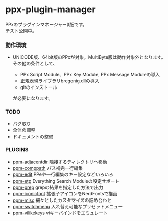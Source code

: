 # ppx-plugin-manager

<!-- TORO氏作のファイル操作ツール集Paper Plane xUIのプラグイン(設定集)を -->
<!-- 設定・管理するためのプラグインマネージャー(β版)です。            -->
PPxのプラグインマネージャーβ版です。  
テスト公開中。  

### 動作環境

- UNICODE版、64bit版のPPxが対象。MultiByte版は動作対象外となります。  
その他の条件として、

  - PPx Script Module、PPx Key Module, PPx Message Moduleの導入
  - 正規表現ライブラリbregonig.dllの導入
  - gitのインストール

  が必要になります。

### TODO

- バグ取り
- 全体の調整
- ドキュメントの整備

### PLUGINS

- [ppm-adjacentdir](https://github.com/tar80/ppm-adjacentdir) 隣接するディレクトリへ移動
- [ppm-comppath](https://github.com/tar80/ppm-comppath) パス補完一行編集
- [ppm-edit](https://github.com/tar80/ppm-edit) PPeや一行編集のキー設定などいろいろ
- [ppm-etp](https://github.com/tar80/ppm-etp) Everything Search Moduleの設定サポート
- [ppm-grep](https://github.com/tar80/ppm-grep) grepの結果を指定した方法で出力
- [ppm-iconicfont](https://github.com/tar80/ppm-iconicfont) 拡張子アイコンをNerdFontsで描画
- [ppm-misc](https://github.cim/tar80/ppm-misc) 細々としたカスタマイズの詰め合わせ
- [ppm-switchmenu](https://github.com/tar80/ppm-switchmenu) 入れ替え可能なプリセットメニュー
- [ppm-vilikekeys](https://github.com/tar80/ppm-vilikekeys) viキーバインドをエミュレート


